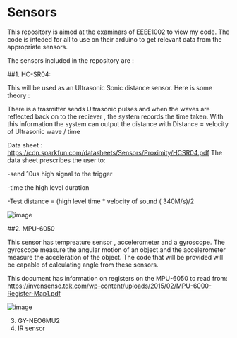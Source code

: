# Sensors
This repository is aimed at the examinars of EEEE1002 to view my code.
The code is inteded for all to use on their arduino to get relevant data from the appropriate sensors.

The sensors included in the repository are :

##1. HC-SR04:

This will be used as an Ultrasonic Sonic distance sensor.
Here is some theory :

There is a trasmitter sends Ultrasonic pulses and when the waves are reflected back on to the reciever , the system records the time taken.
With this information the system can output the distance with 
Distance = velocity of Ultrasonic wave / time

Data sheet : https://cdn.sparkfun.com/datasheets/Sensors/Proximity/HCSR04.pdf
The data sheet prescribes the user to:

-send 10us high signal to the trigger

-time the high level duration

-Test distance = (high level time * velocity of sound ( 340M/s)/2

![image](https://user-images.githubusercontent.com/121031084/208462561-f7f73937-bcb7-4f2f-87e3-70e4ac01f1dc.png)


##2. MPU-6050

This sensor has tempreature sensor , accelerometer and a gyroscope.
The gyroscope measure the angular motion of an object and the accelerometer measure the acceleration of the object.
The code that will be provided will be capable of calculating angle from these sensors.

This document has information on registers on the MPU-6050 to read from:
https://invensense.tdk.com/wp-content/uploads/2015/02/MPU-6000-Register-Map1.pdf

![image](https://user-images.githubusercontent.com/121031084/208658511-5689fe2c-1e8f-4a13-ae6b-f92a41ed881d.png)


3. GY-NEO6MU2
4. IR sensor
